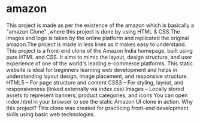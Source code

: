 # amazon
This project is made as per the existence of the amazon  which is basically a "amazon Clone" ,where this project is done by using HTML &amp; CSS.The images and logo is taken by the online platform and replicated the original amazon.The project is made in less lines as it makes easy to understand.
This project is a front-end clone of the Amazon India homepage, built using pure HTML and CSS. It aims to mimic the layout, design structure, and user experience of one of the world's leading e-commerce platforms. This static website is ideal for beginners learning web development and helps in understanding layout design, image placement, and responsive structure.
HTML5 – For page structure and content
CSS3 – For styling, layout, and responsiveness (linked externally via index.css)
Images – Locally stored assets to represent banners, product categories, and icons
You can open index.html in your browser to see the static Amazon UI clone in action.
Why this project? This clone was created for practicing front-end development skills using basic web technologies.
